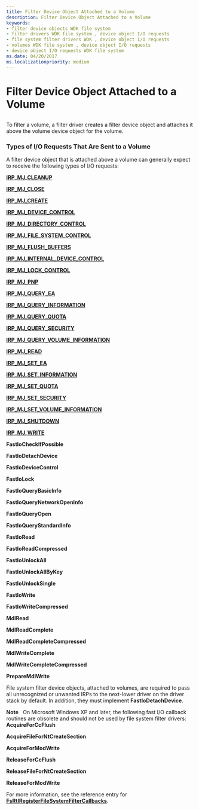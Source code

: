 ```yaml
---
title: Filter Device Object Attached to a Volume
description: Filter Device Object Attached to a Volume
keywords:
- filter device objects WDK file system
- filter drivers WDK file system , device object I/O requests
- file system filter drivers WDK , device object I/O requests
- volumes WDK file system , device object I/O requests
- device object I/O requests WDK file system
ms.date: 04/20/2017
ms.localizationpriority: medium
---
```


# Filter Device Object Attached to a Volume


## <span id="ddk_a_filter_device_object_attached_to_a_volume_if"></span><span id="DDK_A_FILTER_DEVICE_OBJECT_ATTACHED_TO_A_VOLUME_IF"></span>


To filter a volume, a filter driver creates a filter device object and attaches it above the volume device object for the volume.

### <span id="types_of_i_o_requests_that_are_sent_to_a_volume"></span><span id="TYPES_OF_I_O_REQUESTS_THAT_ARE_SENT_TO_A_VOLUME"></span>Types of I/O Requests That Are Sent to a Volume

A filter device object that is attached above a volume can generally expect to receive the following types of I/O requests:

[**IRP\_MJ\_CLEANUP**](./irp-mj-cleanup.md)

[**IRP\_MJ\_CLOSE**](./irp-mj-close.md)

[**IRP\_MJ\_CREATE**](./irp-mj-create.md)

[**IRP\_MJ\_DEVICE\_CONTROL**](./irp-mj-device-control.md)

[**IRP\_MJ\_DIRECTORY\_CONTROL**](./irp-mj-directory-control.md)

[**IRP\_MJ\_FILE\_SYSTEM\_CONTROL**](./irp-mj-file-system-control.md)

[**IRP\_MJ\_FLUSH\_BUFFERS**](./irp-mj-flush-buffers.md)

[**IRP\_MJ\_INTERNAL\_DEVICE\_CONTROL**](./irp-mj-internal-device-control.md)

[**IRP\_MJ\_LOCK\_CONTROL**](./irp-mj-lock-control.md)

[**IRP\_MJ\_PNP**](./irp-mj-pnp.md)

[**IRP\_MJ\_QUERY\_EA**](./irp-mj-query-ea.md)

[**IRP\_MJ\_QUERY\_INFORMATION**](./irp-mj-query-information.md)

[**IRP\_MJ\_QUERY\_QUOTA**](./irp-mj-query-quota.md)

[**IRP\_MJ\_QUERY\_SECURITY**](./irp-mj-query-security.md)

[**IRP\_MJ\_QUERY\_VOLUME\_INFORMATION**](./irp-mj-query-volume-information.md)

[**IRP\_MJ\_READ**](./irp-mj-read.md)

[**IRP\_MJ\_SET\_EA**](./irp-mj-set-ea.md)

[**IRP\_MJ\_SET\_INFORMATION**](./irp-mj-set-information.md)

[**IRP\_MJ\_SET\_QUOTA**](./irp-mj-set-quota.md)

[**IRP\_MJ\_SET\_SECURITY**](./irp-mj-set-security.md)

[**IRP\_MJ\_SET\_VOLUME\_INFORMATION**](./irp-mj-set-volume-information.md)

[**IRP\_MJ\_SHUTDOWN**](./irp-mj-shutdown.md)

[**IRP\_MJ\_WRITE**](./irp-mj-write.md)

**FastIoCheckIfPossible**

**FastIoDetachDevice**

**FastIoDeviceControl**

**FastIoLock**

**FastIoQueryBasicInfo**

**FastIoQueryNetworkOpenInfo**

**FastIoQueryOpen**

**FastIoQueryStandardInfo**

**FastIoRead**

**FastIoReadCompressed**

**FastIoUnlockAll**

**FastIoUnlockAllByKey**

**FastIoUnlockSingle**

**FastIoWrite**

**FastIoWriteCompressed**

**MdlRead**

**MdlReadComplete**

**MdlReadCompleteCompressed**

**MdlWriteComplete**

**MdlWriteCompleteCompressed**

**PrepareMdlWrite**

File system filter device objects, attached to volumes, are required to pass all unrecognized or unwanted IRPs to the next-lower driver on the driver stack by default. In addition, they must implement **FastIoDetachDevice**.

**Note**   On Microsoft Windows XP and later, the following fast I/O callback routines are obsolete and should not be used by file system filter drivers:
**AcquireForCcFlush**

**AcquireFileForNtCreateSection**

**AcquireForModWrite**

**ReleaseForCcFlush**

**ReleaseFileForNtCreateSection**

**ReleaseForModWrite**

For more information, see the reference entry for [**FsRtlRegisterFileSystemFilterCallbacks**](/windows-hardware/drivers/ddi/ntifs/nf-ntifs-fsrtlregisterfilesystemfiltercallbacks).

 

 

